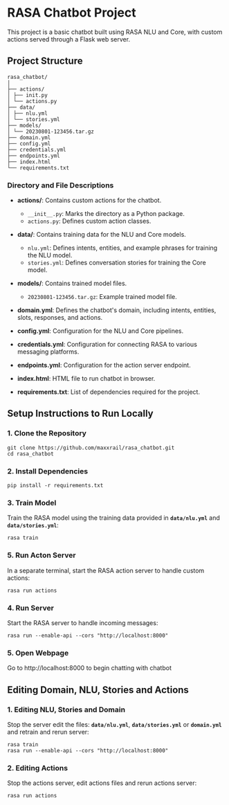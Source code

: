# RASA Chatbot Project

This project is a basic chatbot built using RASA NLU and Core, with custom actions served through a Flask web server.

## Project Structure
```
rasa_chatbot/
│
├── actions/
│ ├── init.py
│ └── actions.py
├── data/
│ ├── nlu.yml
│ └── stories.yml
├── models/
│ └── 20230801-123456.tar.gz
├── domain.yml
├── config.yml
├── credentials.yml
├── endpoints.yml
├── index.html
└── requirements.txt
```

### Directory and File Descriptions

- **actions/**: Contains custom actions for the chatbot.
  - `__init__.py`: Marks the directory as a Python package.
  - `actions.py`: Defines custom action classes.
- **data/**: Contains training data for the NLU and Core models.
  - `nlu.yml`: Defines intents, entities, and example phrases for training the NLU model.
  - `stories.yml`: Defines conversation stories for training the Core model.
- **models/**: Contains trained model files.
  - `20230801-123456.tar.gz`: Example trained model file.
- **domain.yml**: Defines the chatbot's domain, including intents, entities, slots, responses, and actions.
- **config.yml**: Configuration for the NLU and Core pipelines.
- **credentials.yml**: Configuration for connecting RASA to various messaging platforms.
- **endpoints.yml**: Configuration for the action server endpoint.
- **index.html**: HTML file to run chatbot in browser.

- **requirements.txt**: List of dependencies required for the project.

## Setup Instructions to Run Locally

### 1. Clone the Repository
```
git clone https://github.com/maxxrail/rasa_chatbot.git
cd rasa_chatbot
```
### 2. Install Dependencies
```
pip install -r requirements.txt
```
### 3. Train Model

Train the RASA model using the training data provided in **`data/nlu.yml`** and **`data/stories.yml`**:
```
rasa train
```
### 5. Run Acton Server

In a separate terminal, start the RASA action server to handle custom actions:
```
rasa run actions
```
### 4. Run Server

Start the RASA server to handle incoming messages:
```
rasa run --enable-api --cors "http://localhost:8000"
```
### 5. Open Webpage

Go to http://localhost:8000 to begin chatting with chatbot

## Editing Domain, NLU, Stories and Actions

### 1. Editing NLU, Stories and Domain

Stop the server edit the files: **`data/nlu.yml`**, **`data/stories.yml`** or **`domain.yml`** and retrain and rerun server:
```
rasa train
rasa run --enable-api --cors "http://localhost:8000"
```
### 2. Editing Actions

Stop the actions server, edit actions files and rerun actions server:
```
rasa run actions
```
